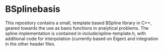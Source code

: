 # BSplinebasis
This repository contains a small, template based BSpline library in C++, geared towards the use as basis functions in analytical problems. The spline implementation is contained in include/spline-template.h, with additional code for interpolation (currently based on Eigen) and integration in the other header files.
